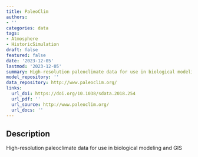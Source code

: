 ```yaml
---
title: PaleoClim
authors:
- ''
categories: data
tags:
- Atmosphere
- HistoricSimulation
draft: false
featured: false
date: '2023-12-05'
lastmod: '2023-12-05'
summary: High-resolution paleoclimate data for use in biological modeling and GIS
model_repository: ''
data_repository: http://www.paleoclim.org/
links:
  url_doi: https://doi.org/10.1038/sdata.2018.254
  url_pdf: ''
  url_source: http://www.paleoclim.org/
  url_docs: ''
---
```


## Description

High-resolution paleoclimate data for use in biological modeling and GIS

